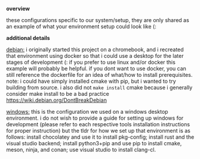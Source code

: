 **overview**

these configurations specific to our system/setup, they are only shared as an example of what your environment setup could look like (:

**additional details**

[debian:](debian/) 
i originally started this project on a chromebook, and i recreated that environment using docker so that i could use a desktop for the later stages of development (: if you prefer to use linux and/or docker this example will probably be helpful. if you dont want to use docker, you can still reference the dockerfile for an idea of what/how to install prerequisites. note: i could have simply installed cmake with pip, but i wanted to try building from source. i also did not `make install` cmake because i generally consider make install to be a bad practice https://wiki.debian.org/DontBreakDebian

[windows:](windows/)
this is the configuration we used on a windows desktop environment. i do not wish to provide a guide for setting up windows for development (please refer to each respective tools installation instructions for proper instruction) but the tldr for how we set up that environment is as follows: install chocolatey and use it to install pkg-config; install rust and the visual studio backend; install python3+pip and use pip to install cmake, meson, ninja, and conan; use visual studio to install clang-cl.

